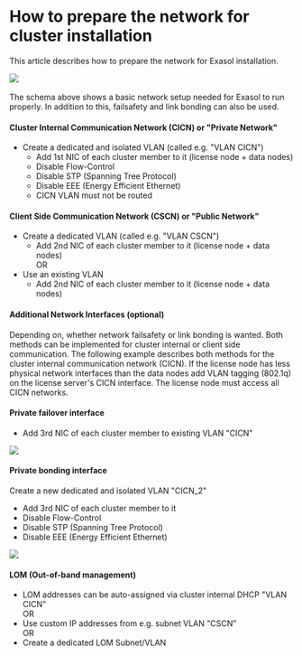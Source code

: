 # How to prepare the network for cluster installation 
This article describes how to prepare the network for Exasol installation.

![](images/Network_simple_1.png) 

The schema above shows a basic network setup needed for Exasol to run properly. In addition to this, failsafety and link bonding can also be used. 

#### Cluster Internal Communication Network (CICN) or "Private Network"

* Create a dedicated and isolated VLAN (called e.g. "VLAN CICN")
	+ Add 1st NIC of each cluster member to it (license node + data nodes)
	+ Disable Flow-Control
	+ Disable STP (Spanning Tree Protocol)
	+ Disable EEE (Energy Efficient Ethernet)
	+ CICN VLAN must not be routed

#### Client Side Communication Network (CSCN) or "Public Network"

* Create a dedicated VLAN (called e.g. "VLAN CSCN")
	+ Add 2nd NIC of each cluster member to it (license node + data nodes)  
	OR
* Use an existing VLAN
	+ Add 2nd NIC of each cluster member to it (license node + data nodes)

#### Additional Network Interfaces (optional)

Depending on, whether network failsafety or link bonding is wanted. Both methods can be implemented for cluster internal or client side communication. The following example describes both methods for the cluster internal communication network (CICN). If the license node has less physical network interfaces than the data nodes add VLAN tagging (802.1q) on the license server's CICN interface. The license node must access all CICN networks.

#### Private failover interface

* Add 3rd NIC of each cluster member to existing VLAN "CICN"

![](images/Network_failover_1.png)

#### Private bonding interface

Create a new dedicated and isolated VLAN "CICN_2"

* Add 3rd NIC of each cluster member to it
* Disable Flow-Control
* Disable STP (Spanning Tree Protocol)
* Disable EEE (Energy Efficient Ethernet)

![](images/Network_bonding_1.png)

#### LOM (Out-of-band management)

* LOM addresses can be auto-assigned via cluster internal DHCP "VLAN CICN"  
OR
* Use custom IP addresses from e.g. subnet VLAN "CSCN"  
OR
* Create a dedicated LOM Subnet/VLAN
